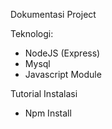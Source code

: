 Dokumentasi Project

Teknologi: 
- NodeJS (Express)
- Mysql
- Javascript Module

Tutorial Instalasi
- Npm Install
